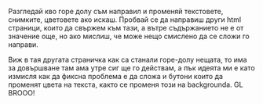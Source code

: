  Разгледай кво горе долу съм направил и променяй текстовете, снимките, цветовете ако искаш.
Пробвай се да направиш други html страници, които да свържем към тази, а вътре съдържанието не е от значение още, но ако мислиш, че може нещо смислено да се сложи го направи.

Виж в тая другата страничка как са станали горе-долу нещата, то има за довършване там ама утре сиг ще го действам, а пък идеята ми е като измисля как да фиксна проблема е да сложа 
и бутони които да променят цвета на текста, както се променя този на backgrounda. GL BROOO!
